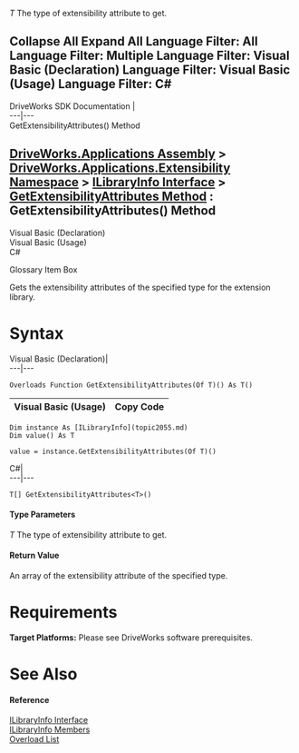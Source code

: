 _T_
    The type of extensibility attribute to get.

Collapse All Expand All Language Filter: All  Language Filter: Multiple  Language Filter: Visual Basic (Declaration) Language Filter: Visual Basic (Usage) Language Filter: C#  
---  
DriveWorks SDK Documentation  |   
---|---  
GetExtensibilityAttributes<T>() Method   
  
[DriveWorks.Applications Assembly](topic13.md) > [DriveWorks.Applications.Extensibility Namespace](topic1995.md) > [ILibraryInfo Interface](topic2055.md) > [GetExtensibilityAttributes Method](topic2060.md) : GetExtensibilityAttributes<T>() Method  
---  
  
Visual Basic (Declaration)    
Visual Basic (Usage)    
C# 

Glossary Item Box

Gets the extensibility attributes of the specified type for the extension library. 

# Syntax

Visual Basic (Declaration)|   
---|---  
      
    
    Overloads Function GetExtensibilityAttributes(Of T)() As T()  
  
Visual Basic (Usage)| Copy Code  
---|---  
      
    
    Dim instance As [ILibraryInfo](topic2055.md)
    Dim value() As T
     
    value = instance.GetExtensibilityAttributes(Of T)()  
  
C#|   
---|---  
      
    
    T[] GetExtensibilityAttributes<T>()  
  
#### Type Parameters

_T_
    The type of extensibility attribute to get.

#### Return Value

An array of the extensibility attribute of the specified type.

# Requirements

**Target Platforms:** Please see DriveWorks software prerequisites.

# See Also

#### Reference

[ILibraryInfo Interface](topic2055.md)   
[ILibraryInfo Members](topic2056.md)   
[Overload List](topic2060.md)


